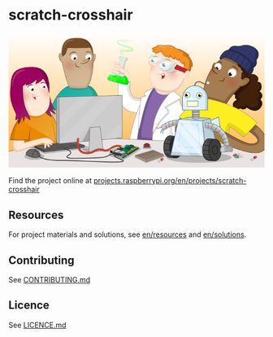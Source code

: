 # scratch-crosshair

![scratch-crosshair](banner.png)

Find the project online at [projects.raspberrypi.org/en/projects/scratch-crosshair](https://projects.raspberrypi.org/en/projects/scratch-crosshair)

## Resources
For project materials and solutions, see [en/resources](https://github.com/raspberrypilearning/scratch-crosshair/tree/master/en/resources) and [en/solutions](https://github.com/raspberrypilearning/scratch-crosshair/tree/master/en/solutions).

## Contributing
See [CONTRIBUTING.md](CONTRIBUTING.md)

## Licence
 See [LICENCE.md](LICENCE.md)